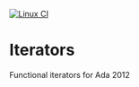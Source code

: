 [![Linux CI](https://github.com/mosteo/iterators/workflows/CI%20linux/badge.svg)](https://github.com/mosteo/iterators/actions?workflow=CI+linux)

# Iterators
Functional iterators for Ada 2012
